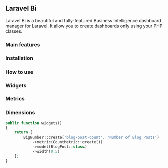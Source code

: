 ## Laravel Bi

Laravel Bi is a beautiful and fully-featured Business Intelligence dashboard manager for Laravel. It allow you to create dashboards only using your PHP classes.

### Main features

### Installation

### How to use

### Widgets

### Metrics

### Dimensions

```php
public function widgets()
{
    return [
        BigNumber::create('blog-post-count', 'Number of Blog Posts')
            ->metric(CountMetric::create())
            ->model(BlogPost::class)
            ->width(0.5)
    ];
}
```